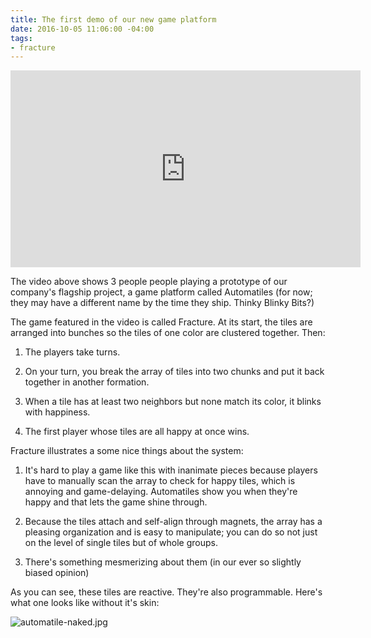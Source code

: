 ```yaml
---
title: The first demo of our new game platform
date: 2016-10-05 11:06:00 -04:00
tags:
- fracture
---
```


<iframe width="560" height="315" src="https://www.youtube.com/embed/oFpwVv5tmO4" frameborder="0" allowfullscreen></iframe>

The video above shows 3 people people playing a prototype of our company's flagship project, a game platform called Automatiles (for now; they may have a different name by the time they ship. Thinky Blinky Bits?)

The game featured in the video is called Fracture. At its start, the tiles are arranged into bunches so the tiles of one color are clustered together. Then:

1. The players take turns.

2. On your turn, you break the array of tiles into two chunks and put it back together in another formation. 

3. When a tile has at least two neighbors but none match its color, it blinks with happiness. 

4. The first player whose tiles are all happy at once wins.  

Fracture illustrates a some nice things about the system: 

1. It's hard to play a game like this with inanimate pieces because players have to manually scan the array to check for happy tiles, which is annoying and game-delaying. Automatiles show you when they're happy and that lets the game shine through.

2. Because the tiles attach and self-align through magnets, the array has a pleasing organization and is easy to manipulate; you can do so not just on the level of single tiles but of whole groups. 

3. There's something mesmerizing about them (in our ever so slightly biased opinion)  

As you can see, these tiles are reactive. They're also programmable. Here's what one looks like without it's skin:

![automatile-naked.jpg](/uploads/automatile-naked.jpg)